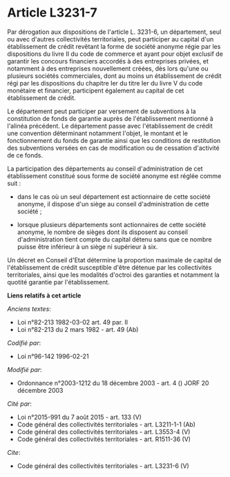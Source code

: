 # Article L3231-7

Par dérogation aux dispositions de l'article L. 3231-6, un département, seul ou avec d'autres collectivités territoriales,
peut participer au capital d'un établissement de crédit revêtant la forme de société anonyme régie par les dispositions du
livre II du code de commerce et ayant pour objet exclusif de garantir les concours financiers accordés à des entreprises
privées, et notamment à des entreprises nouvellement créées, dès lors qu'une ou plusieurs sociétés commerciales, dont au
moins un établissement de crédit régi par les dispositions du chapitre Ier du titre Ier du livre V du code monétaire et
financier, participent également au capital de cet établissement de crédit. 

Le département peut participer par versement de subventions à la constitution de fonds de garantie auprès de l'établissement
mentionné à l'alinéa précédent. Le département passe avec l'établissement de crédit une convention déterminant notamment
l'objet, le montant et le fonctionnement du fonds de garantie ainsi que les conditions de restitution des subventions versées
en cas de modification ou de cessation d'activité de ce fonds. 

La participation des départements au conseil d'administration de cet établissement constitué sous forme de société anonyme
est réglée comme suit :

- dans le cas où un seul département est actionnaire de cette société anonyme, il dispose d'un siège au conseil
d'administration de cette société ;

- lorsque plusieurs départements sont actionnaires de cette société anonyme, le nombre de sièges dont ils disposent au
conseil d'administration tient compte du capital détenu sans que ce nombre puisse être inférieur à un siège ni supérieur à
six. 

Un décret en Conseil d'Etat détermine la proportion maximale de capital de l'établissement de crédit susceptible d'être
détenue par les collectivités territoriales, ainsi que les modalités d'octroi des garanties et notamment la quotité garantie
par l'établissement.

**Liens relatifs à cet article**

_Anciens textes_:

  - Loi n°82-213 1982-03-02 art. 49 par. II
  - Loi n°82-213 du 2 mars 1982 - art. 49 (Ab)

_Codifié par_:

  - Loi n°96-142 1996-02-21

_Modifié par_:

  - Ordonnance n°2003-1212 du 18 décembre 2003 - art. 4 () JORF 20 décembre 2003

_Cité par_:

  - Loi n°2015-991 du 7 août 2015 - art. 133 (V)
  - Code général des collectivités territoriales - art. L3211-1-1 (Ab)
  - Code général des collectivités territoriales - art. L3553-4 (V)
  - Code général des collectivités territoriales - art. R1511-36 (V)

_Cite_:

  - Code général des collectivités territoriales - art. L3231-6 (V)
